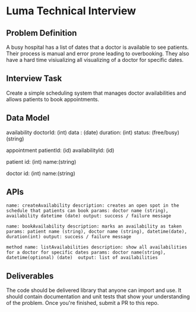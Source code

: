 # Luma Technical Interview

## Problem Definition

A busy hospital has a list of dates that a doctor is available to see patients. Their process is manual and error prone leading to overbooking. They also have a hard time visiualizing all visualizing of a doctor for specific dates. 

## Interview Task

Create a simple scheduling system that manages doctor availabilities and allows patients to book appointments.

## Data Model

availability
  doctorId: (int)
  data : (date)
  duration: (int)
  status: (free/busy) (string)

appointment
	patientId: (id)
	availabilityId: (id)

patient
	id: (int)
	name:(string)

doctor
	id: (int)
	name:(string)


## APIs

`name: createAvailability
description: creates an open spot in the schedule that patients can book
params: doctor name (string), availability datetime (date)
output: success / failure message`

`name: bookAvailability
description: marks an availability as taken
params: patient name (string), doctor name (string), datetime(date), duration(int)
output: success / failure message`

`method name: listAvailabilities
description: show all availabilities for a doctor for specific dates
params: doctor name(string), datetime(optional) (date) 
output: list of availabilities`

## Deliverables

The code should be delivered library that anyone can import and use. It should contain documentation and unit tests that show your understanding of the problem. Once you&#39;re finished, submit a PR to this repo.
